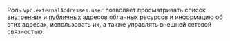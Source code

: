 Роль `vpc.externalAddresses.user` позволяет просматривать список [внутренних](../../../vpc/concepts/address.md#internal-addresses) и [публичных](../../../vpc/concepts/address.md#public-addresses) адресов облачных ресурсов и информацию об этих адресах, использовать их, а также управлять внешней сетевой связностью.